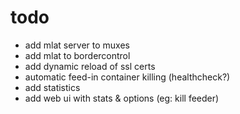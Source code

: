 # todo

- add mlat server to muxes
- add mlat to bordercontrol
- add dynamic reload of ssl certs
- automatic feed-in container killing (healthcheck?)
- add statistics
- add web ui with stats & options (eg: kill feeder)
